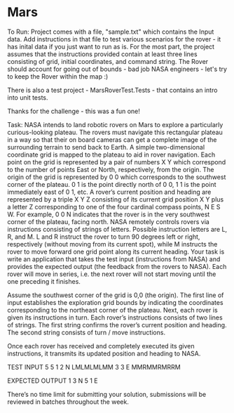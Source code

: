 # Mars
To Run:
Project comes with a file, "sample.txt" which contains the Input data.  Add instructions in that file to test various scenarios for the rover - it has 
inital data if you just want to run as is. 
For the most part, the project assumes that the instructions provided contain at least three lines consisting of grid, initial coordinates, and command string. 
The Rover should account for going out of bounds - bad job NASA engineers - let's try to keep the Rover within the map :)  

There is also a test project - MarsRoverTest.Tests - that contains an intro into unit tests.  

Thanks for the challenge - 
this was a fun one!


Task:
NASA intends to land robotic rovers on Mars to explore a particularly curious-looking plateau. The rovers must
navigate this rectangular plateau in a way so that their on board cameras can get a complete image of the
surrounding terrain to send back to Earth.
A simple two-dimensional coordinate grid is mapped to the plateau to aid in rover navigation. Each point on the grid is
represented by a pair of numbers X Y which correspond to the number of points East or North, respectively, from the
origin. The origin of the grid is represented by 0 0 which corresponds to the southwest corner of the plateau. 0 1 is
the point directly north of 0 0, 1 1 is the point immediately east of 0 1, etc. A rover’s current position and heading are
represented by a triple X Y Z consisting of its current grid position X Y plus a letter Z corresponding to one of the four
cardinal compass points, N E S W. For example, 0 0 N indicates that the rover is in the very southwest corner of the
plateau, facing north.
NASA remotely controls rovers via instructions consisting of strings of letters. Possible instruction letters are L, R,
and M. L and R instruct the rover to turn 90 degrees left or right, respectively (without moving from its current spot),
while M instructs the rover to move forward one grid point along its current heading.
Your task is write an application that takes the test input (instructions from NASA) and provides the expected output
(the feedback from the rovers to NASA). Each rover will move in series, i.e. the next rover will not start moving until
the one preceding it finishes.

Assume the southwest corner of the grid is 0,0 (the origin). The first
line of input establishes the exploration grid bounds by indicating the
coordinates corresponding to the northeast corner of the plateau.
Next, each rover is given its instructions in turn. Each rover’s
instructions consists of two lines of strings. The first string confirms
the rover’s current position and heading. The second string consists of
turn / move instructions.

Once each rover has received and completely executed its given
instructions, it transmits its updated position and heading to NASA.


TEST INPUT
5 5
1 2 N
LMLMLMLMM
3 3 E
MMRMMRMRRM

EXPECTED OUTPUT
1 3 N
5 1 E


There’s no time limit for submitting your solution, submissions will be reviewed in batches throughout the week.
